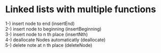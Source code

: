 # Linked lists with multiple functions 

1-) insert node to end (insertEnd) <br />
2-) insert node to beginning (insertBeginning) <br />
3-) insert node to n th place (insertNth) <br />
4-) deallocate Nodes automaticatly (deallocate) <br />
5-) delete note at n th place (deleteNode)
